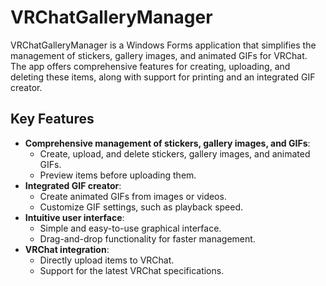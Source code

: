 # VRChatGalleryManager

VRChatGalleryManager is a Windows Forms application that simplifies the management of stickers, gallery images, and animated GIFs for VRChat. The app offers comprehensive features for creating, uploading, and deleting these items, along with support for printing and an integrated GIF creator.

## Key Features

* **Comprehensive management of stickers, gallery images, and GIFs**:
    * Create, upload, and delete stickers, gallery images, and animated GIFs.
    * Preview items before uploading them.
* **Integrated GIF creator**:
    * Create animated GIFs from images or videos.
    * Customize GIF settings, such as playback speed.
* **Intuitive user interface**:
    * Simple and easy-to-use graphical interface.
    * Drag-and-drop functionality for faster management.
* **VRChat integration**:
    * Directly upload items to VRChat.
    * Support for the latest VRChat specifications.
